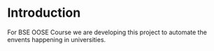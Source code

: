 # Introduction

For BSE OOSE Course we are developing this project to automate the envents happening in universities.
